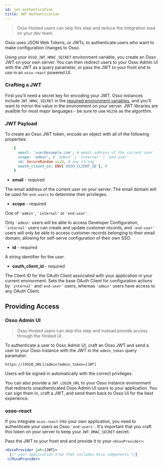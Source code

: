```yaml
---
id: jwt-authentication
title: JWT Authentication
---
```


> Osso Hosted users can skip this step and reduce the integration load on your dev team.

Osso uses JSON Web Tokens, or JWTs, to authenticate users who want to make configuration changes 
to Osso.

Using your `OSSO_JWT_HMAC_SECRET` environment variable, you create an Osso JWT on your own server. You can 
then redirect users to your Osso Admin UI with the JWT as a query parameter, or pass the JWT to your front 
end to use in an `osso-react` powered UI.

### Crafting a JWT

First you'll need a secret key for encoding your JWT. Osso instances include `JWT_HMAC_SECRET` in the 
[required environment variables](/), and you'll want to mirror the value in the environment on your 
server. JWT libraries are availble for most major languages - be sure to use `HS256` as the algorithm.

### JWT Payload

To create an Osso JWT token, encode an object with all of the following properties:

```ruby
    { 
      email: 'user@example.com', # email address of the current user
      scope: 'admin', # 'admin' | 'internal' | 'end-user'
      id: SecureRandom.uuid, # any string
      oauth_client_id: ENV['OSSO_CLIENT_ID'], # 
    }
```

* **email** - required

The email address of the current user on your server. The email domain will be used for `end-users` to determine their privileges.

* **scope** - required

One of `'admin'`, `'internal'` or `'end-user'`.

Only `'admin'` users will be able to access Developer Configuration, `'internal'` users can create and update customer records, and `'end-user'` users will only be able to access customer records belonging to their email domain, allowing for self-serve configuration of their own SSO. 

* **id** - required

A string identifier for the user.

* **oauth_client_id** - required

The Client ID for the OAuth Client associated with your application in your current environment. Sets the base OAuth Client for configuration actions by `'internal'` and`'end-user'` users, whereas `'admin'` users have access to any OAuth Client.

## Providing Access

### Osso Admin UI

> Osso Hosted users can skip this step and instead provide access through the Hosted UI.

To authenticate a user to Osso Admin UI, craft an Osso JWT and send a user to your Osso instance with the JWT in the `admin_token` query paramater:

```
https://[OSSO_URL]/admin?admin_token=[JWT]
```

Users will be signed in automatically with the correct privileges.

You can also provide a `JWT_LOGIN_URL` to your Osso instance environment that redirects unauthenticated Osso Admin UI users to your application. You can sign them in, craft a JWT, and send them back to Osso UI for the best experience.

### osso-react

If you integrate `osso-react` into your own application, you need to authenticate your users as Osso `'end-users'`. It's important that you craft this token on your server to keep your `JWT_HMAC_SECRET` secret.

Pass the JWT to your front end and provide it to your `<OssoProvider>`:

```jsx
<OssoProvider jwt={JWT}>
  {/* your application tree that includes Osso components */}
 </OssoProvider>
```